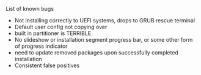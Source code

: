 List of known bugs
- Not installing correctly to UEFI systems, drops to GRUB rescue terminal
- Default user config not copying over
- built in partitioner is TERRIBLE
- No slideshow or installation segment progress bar, or some other form of progress indicator
- need to update removed packages upon successfully completed installation
- Consistent false positives
